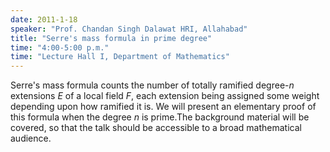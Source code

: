 ```yaml
---
date: 2011-1-18
speaker: "Prof. Chandan Singh Dalawat HRI, Allahabad"
title: "Serre's mass formula in prime degree"
time: "4:00-5:00 p.m." 
time: "Lecture Hall I, Department of Mathematics"
---
```

Serre's mass formula counts the number of totally ramified degree-$n$
extensions $E$ of a local field $F$, each extension being assigned
some weight depending upon how ramified it is. We will present an
elementary proof of this formula when the degree $n$ is prime.The
background material will be covered, so that the talk should be
accessible to a broad mathematical audience.
